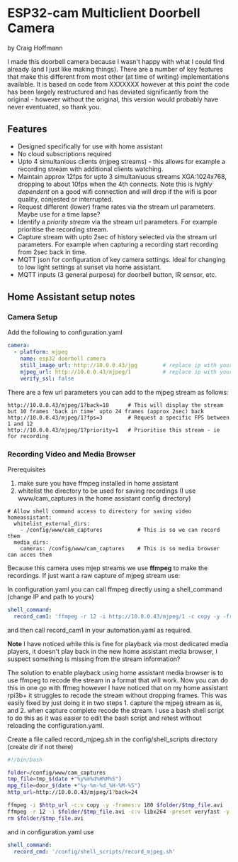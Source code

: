 # ESP32-cam Multiclient Doorbell Camera
by Craig Hoffmann

I made this doorbell camera because I wasn't happy with what I could find already (and I just like making things).  There are a number of key features that make this different from most other (at time of writing) implementations available.  It is based on code from XXXXXXX however at this point the code has been largely restructured and has deviated  significantly from the original - however without the original, this version would probably have never eventuated, so thank you.  

## Features ##
* Designed specifically for use with home assistant
* No cloud subscriptions required
* Upto 4 simultanious clients (mjpeg streams) - this allows for example a recording stream with additional clients watching.
* Maintain approx 12fps for upto 3 simultaniuous streams XGA:1024x768, dropping to about 10fps when the 4th connects.  Note this is *highly dependent* on a good wifi connection and will drop if the wifi is poor quality, conjested or interrupted.
* Request different (lower) frame rates via the stream url parameters.  Maybe use for a time lapse?
* Identify a *priority stream* via the stream url parameters.  For example prioritise the recording stream.
* Capture stream with upto 2sec of history selected via the stream url parameters.  For example when capturing a recording start recording from 2sec back in time.
* MQTT json for configuration of key camera settings.  Ideal for changing to low light settings at sunset via home assistant.
* MQTT inputs (3 general purpose) for doorbell button, IR sensor, etc.


## Home Assistant setup notes ##

### Camera Setup ###

Add the following to configuration.yaml
```YAML
camera:
  - platform: mjpeg
    name: esp32 doorbell camera
    still_image_url: http://10.0.0.43/jpg        # replace ip with your camera ip
    mjpeg_url: http://10.0.0.43/mjpeg/1          # replace ip with your camera ip
    verify_ssl: false  
```

There are a few url parameters you can add to the mjpeg stream as follows:

```
http://10.0.0.43/mjpeg/1?back=10      # This will display the stream but 10 frames 'back in time' upto 24 frames (approx 2sec) back
http://10.0.0.43/mjpeg/1?fps=3        # Request a specific FPS between 1 and 12
http://10.0.0.43/mjpeg/1?priority=1   # Prioritise this stream - ie for recording
```

### Recording Video and Media Browser ###

Prerequisites
1. make sure you have ffmpeg installed in home assistant
2. whitelist the directory to be used for saving recordings (I use www/cam_captures in the home assistant config directory) 

```
# Allow shell command access to directory for saving video
homeassistant:
  whitelist_external_dirs:
    - /config/www/cam_captures           # This is so we can record them
  media_dirs:
    cameras: /config/www/cam_captures    # This is so media browser can acces them
```

Because this camera uses mjep streams we use **ffmpeg** to make the recordings.  If just want a raw capture of mjpeg stream use:

In configuration.yaml you can call ffmpeg directly using a shell_command (change IP and path to yours)
```YAML
shell_command:
  record_cam1: 'ffmpeg -r 12 -i http://10.0.0.43/mjpeg/1 -c copy -y -frames:v 180 /config/www/cam_captures/recording.avi'
```

and then call record_cam1 in your automation.yaml as required.

**Note** I have noticed while this is fine for playback via most dedicated media players, it doesn't play back in the new home assistant media browser, I suspect something is missing from the stream information?

The solution to enable playback using home assistant media browser is to use ffmpeg to recode the stream in a format that will work.  Now you can do this in one go with ffmeg however I have noticed that on my home assistant rpi3b+ it struggles to recode the stream without dropping frames.  This was easily fixed by just doing it in two steps 1. capture the mjpeg stream as is, and 2. when capture complete recode the stream.  I use a bash shell script to do this as it was easier to edit the bash script and retest without reloading the configuration.yaml.

Create a file called record_mjpeg.sh in the config/shell_scripts directory (create dir if not there)
```BASH
#!/bin/bash

folder=/config/www/cam_captures
tmp_file=tmp_$(date +"%y%m%d%H%M%S")
mpg_file=door_$(date +"%y-%m-%d_%H-%M-%S")
http_url=http://10.0.0.43/mjpeg/1?back=24

ffmpeg -i $http_url -c:v copy -y -frames:v 180 $folder/$tmp_file.avi
ffmpeg -r 12 -i $folder/$tmp_file.avi -c:v libx264 -preset veryfast -y -vf "fps=12,format=yuv420p" $folder/$mpg_file.mp4
rm $folder/$tmp_file.avi
```
and in configuration.yaml use
```YAML
shell_command:
  record_cmd: '/config/shell_scripts/record_mjpeg.sh'
```



